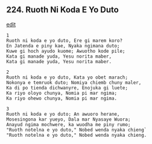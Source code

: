 
## 224.  Ruoth Ni Koda E Yo Duto
[edit](https://docs.google.com/document/d/1VewUoLHkMeR4mzMidNAEO3HUDJ4BiEHf/edit?mode=html)



    1
    Ruoth ni koda e yo duto, Ere gi marem koro?
    En Jatenda e piny kae, Nyaka ngimana duto;
    Kuwe gi hoch ayudo kuome; Awuotho kode pile;
    Kata gi manade yuda, Yesu norita maber,
    Kata gi manade yuda, Yesu norita maber.

    2
    Ruoth ni koda e yo duto, Kata yo obet marach;
    Nokonya e temruok duto; Nomiya chiemb chuny maler,
    Ka di po tienda dichwanyre, Enojuka gi luete;
    Ka riyo oloyo chunya, Nomia pi mar ngima;
    Ka riyo ohewo chunya, Nomia pi mar ngima.

    3
    Ruoth ni koda e yo duto; An awuoro herane,
    Mosesingona kar yueyo, Dala mar Nyasaye Wuora;
    Anayud ngima mochwere, ka wuodha me piny rumo;
    "Ruoth notelna e yo duto," Nobed wenda nyaka chieng`
    "Ruoth notelna e yo duto," Nobed wenda nyaka chieng.


